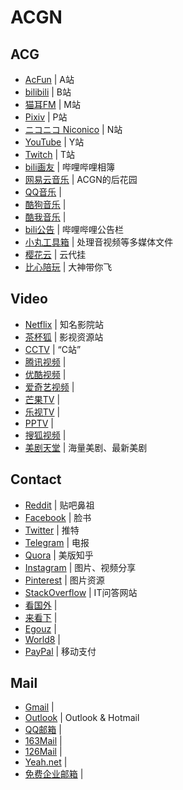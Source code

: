 # ACGN

## ACG

- [AcFun](https://www.acfun.cn/) | A站
- [bilibili](https://www.bilibili.com/) | B站
- [猫耳FM](https://www.missevan.com/) | M站
- [Pixiv](https://www.pixiv.net/) | P站
- [ニコニコ Niconico](https://www.nicovideo.jp/) | N站
- [YouTube](https://www.youtube.com/) | Y站
- [Twitch](https://www.twitch.tv/) | T站
- [bili画友](https://h.bilibili.com/) | 哔哩哔哩相簿
- [网易云音乐](https://music.163.com/) | ACGN的后花园
- [QQ音乐](https://y.qq.com/) | 
- [酷狗音乐](https://www.kugou.com/) | 
- [酷我音乐](https://www.kuwo.cn/) | 
- [bili公告](https://link.bilibili.com/p/eden/news#/) | 哔哩哔哩公告栏
- [小丸工具箱](https://maruko.appinn.me/) | 处理音视频等多媒体文件
- [樱花云](https://yqgo.top/) | 云代挂
- [比心陪玩](https://www.bxapp.cn/) | 大神带你飞

## Video

- [Netflix](https://www.netflix.com/) | 知名影院站
- [茶杯狐](https://www.cupfox.com/) | 影视资源站
- [CCTV](https://www.cctv.com/) | “C站”
- [腾讯视频](https://v.qq.com/) | 
- [优酷视频](https://www.youku.com/) | 
- [爱奇艺视频](https://www.iqiyi.com/) | 
- [芒果TV](https://www.mgtv.com/) | 
- [乐视TV](http://www.le.com/) | 
- [PPTV](https://www.pptv.com/) | 
- [搜狐视频](https://tv.sohu.com/) | 
- [美剧天堂](https://www.meijutt.tv/) | 海量美剧、最新美剧

## Contact

- [Reddit](https://www.reddit.com/) | 贴吧鼻祖
- [Facebook](https://www.facebook.com/) | 脸书
- [Twitter](https://twitter.com/) | 推特
- [Telegram](https://telegram.org/) | 电报
- [Quora](https://www.quora.com/) | 美版知乎
- [Instagram](https://www.instagram.com/) | 图片、视频分享
- [Pinterest](https://www.pinterest.com/) | 图片资源
- [StackOverflow](https://stackoverflow.com/) | IT问答网站
- [看国外](https://www.kanguowai.com/) | 
- [来看下](https://www.laikanxia.com/) | 
- [Egouz](https://www.egouz.com/) | 
- [World8](http://www.world68.com/) | 
- [PayPal](https://www.paypal.com/hk/home) | 移动支付

## Mail

- [Gmail](https://mail.google.com/) | 
- [Outlook](https://outlook.live.com/) | Outlook & Hotmail
- [QQ邮箱](https://mail.qq.com/) | 
- [163Mail](https://mail.163.com/) | 
- [126Mail](https://mail.126.com/) | 
- [Yeah.net](https://www.yeah.net/) | 
- [免费企业邮箱](https://ym.163.com/) | 